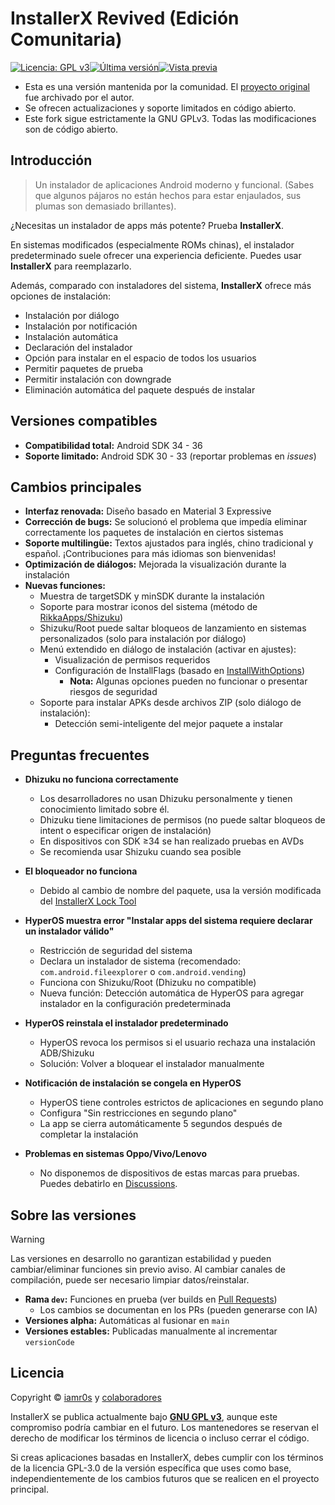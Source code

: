 # InstallerX Revived (Edición Comunitaria)

[![Licencia: GPL v3](https://img.shields.io/badge/Licencia-GPLv3-blue.svg)](https://www.gnu.org/licenses/gpl-3.0)[![Última versión](https://img.shields.io/github/v/release/wxxsfxyzm/InstallerX?label=Estable)](https://github.com/wxxsfxyzm/InstallerX/releases/latest)[![Vista previa](https://img.shields.io/github/v/release/wxxsfxyzm/InstallerX?include_prereleases&label=Pruebas)](https://github.com/wxxsfxyzm/InstallerX/releases)

- Esta es una versión mantenida por la comunidad. El [proyecto original](https://github.com/iamr0s/InstallerX) fue archivado por el autor.
- Se ofrecen actualizaciones y soporte limitados en código abierto.
- Este fork sigue estrictamente la GNU GPLv3. Todas las modificaciones son de código abierto.

## Introducción

> Un instalador de aplicaciones Android moderno y funcional. (Sabes que algunos pájaros no están hechos para estar enjaulados, sus plumas son demasiado brillantes).

¿Necesitas un instalador de apps más potente? Prueba **InstallerX**.

En sistemas modificados (especialmente ROMs chinas), el instalador predeterminado suele ofrecer una experiencia deficiente. Puedes usar **InstallerX** para reemplazarlo.

Además, comparado con instaladores del sistema, **InstallerX** ofrece más opciones de instalación:
- Instalación por diálogo
- Instalación por notificación
- Instalación automática
- Declaración del instalador
- Opción para instalar en el espacio de todos los usuarios
- Permitir paquetes de prueba
- Permitir instalación con downgrade
- Eliminación automática del paquete después de instalar

## Versiones compatibles

- **Compatibilidad total:** Android SDK 34 - 36
- **Soporte limitado:** Android SDK 30 - 33 (reportar problemas en *issues*)

## Cambios principales

- **Interfaz renovada:** Diseño basado en Material 3 Expressive
- **Corrección de bugs:** Se solucionó el problema que impedía eliminar correctamente los paquetes de instalación en ciertos sistemas
- **Soporte multilingüe:** Textos ajustados para inglés, chino tradicional y español. ¡Contribuciones para más idiomas son bienvenidas!
- **Optimización de diálogos:** Mejorada la visualización durante la instalación
- **Nuevas funciones:**
  - Muestra de targetSDK y minSDK durante la instalación
  - Soporte para mostrar iconos del sistema (método de [RikkaApps/Shizuku](https://github.com/RikkaApps/Shizuku))
  - Shizuku/Root puede saltar bloqueos de lanzamiento en sistemas personalizados (solo para instalación por diálogo)
  - Menú extendido en diálogo de instalación (activar en ajustes):
    - Visualización de permisos requeridos
    - Configuración de InstallFlags (basado en [InstallWithOptions](https://github.com/zacharee/InstallWithOptions))
      - **Nota:** Algunas opciones pueden no funcionar o presentar riesgos de seguridad
  - Soporte para instalar APKs desde archivos ZIP (solo diálogo de instalación):
    - Detección semi-inteligente del mejor paquete a instalar

## Preguntas frecuentes

- **Dhizuku no funciona correctamente**
  - Los desarrolladores no usan Dhizuku personalmente y tienen conocimiento limitado sobre él.
  - Dhizuku tiene limitaciones de permisos (no puede saltar bloqueos de intent o especificar origen de instalación)
  - En dispositivos con SDK ≥34 se han realizado pruebas en AVDs
  - Se recomienda usar Shizuku cuando sea posible

- **El bloqueador no funciona**
  - Debido al cambio de nombre del paquete, usa la versión modificada del [InstallerX Lock Tool](https://github.com/wxxsfxyzm/InstallerX-Revived/blob/main/InstallerX%E9%94%81%E5%AE%9A%E5%99%A8_1.3.apk)

- **HyperOS muestra error "Instalar apps del sistema requiere declarar un instalador válido"**
  - Restricción de seguridad del sistema
  - Declara un instalador de sistema (recomendado: `com.android.fileexplorer` o `com.android.vending`)
  - Funciona con Shizuku/Root (Dhizuku no compatible)
  - Nueva función: Detección automática de HyperOS para agregar instalador en la configuración predeterminada

- **HyperOS reinstala el instalador predeterminado**
  - HyperOS revoca los permisos si el usuario rechaza una instalación ADB/Shizuku
  - Solución: Volver a bloquear el instalador manualmente

- **Notificación de instalación se congela en HyperOS**
  - HyperOS tiene controles estrictos de aplicaciones en segundo plano
  - Configura "Sin restricciones en segundo plano"
  - La app se cierra automáticamente 5 segundos después de completar la instalación

- **Problemas en sistemas Oppo/Vivo/Lenovo**
  - No disponemos de dispositivos de estas marcas para pruebas. Puedes debatirlo en [Discussions](https://github.com/wxxsfxyzm/InstallerX-Revived/discussions).

## Sobre las versiones

> [!WARNING]
> Las versiones en desarrollo no garantizan estabilidad y pueden cambiar/eliminar funciones sin previo aviso.
> Al cambiar canales de compilación, puede ser necesario limpiar datos/reinstalar.

- **Rama `dev`:** Funciones en prueba (ver builds en [Pull Requests](https://github.com/wxxsfxyzm/InstallerX-Revived/pulls))
  - Los cambios se documentan en los PRs (pueden generarse con IA)
- **Versiones alpha:** Automáticas al fusionar en `main`
- **Versiones estables:** Publicadas manualmente al incrementar `versionCode`

## Licencia

Copyright © [iamr0s](https://github.com/iamr0s) y [colaboradores](https://github.com/wxxsfxyzm/InstallerX-Revived/graphs/contributors)

InstallerX se publica actualmente bajo [**GNU GPL v3**](http://www.gnu.org/copyleft/gpl.html), aunque este compromiso podría cambiar en el futuro. Los mantenedores se reservan el derecho de modificar los términos de licencia o incluso cerrar el código.

Si creas aplicaciones basadas en InstallerX, debes cumplir con los términos de la licencia GPL-3.0 de la versión específica que uses como base, independientemente de los cambios futuros que se realicen en el proyecto principal.
